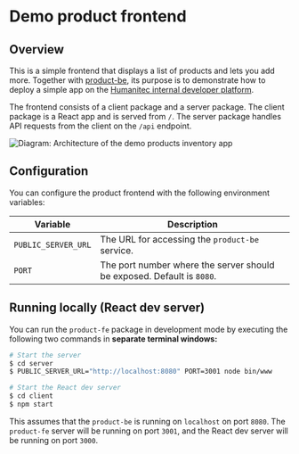 # Demo product frontend

## Overview

This is a simple frontend that displays a list of products and lets you add more. Together with [product-be]([https://github.com/humanitec-tutorials/product-be](https://github.com/humanitec-tutorials/sample-service)), its purpose is to demonstrate how to deploy a simple app on the [Humanitec internal developer platform](https://humanitec.com).

The frontend consists of a client package and a server package. The client package is a React app and is served from `/`. The server package handles API requests from the client on the `/api` endpoint.

![Diagram: Architecture of the demo products inventory app](docs/architecture.png)

## Configuration

You can configure the product frontend with the following environment variables:

| Variable | Description |
|---|---|
| `PUBLIC_SERVER_URL` | The URL for accessing the `product-be` service. |
| `PORT` | The port number where the server should be exposed. Default is `8080`. |


## Running locally (React dev server)

You can run the `product-fe` package in development mode by executing the following two commands in **separate terminal windows:**

```bash
# Start the server
$ cd server
$ PUBLIC_SERVER_URL="http://localhost:8080" PORT=3001 node bin/www
```

```bash
# Start the React dev server
$ cd client
$ npm start
```

This assumes that the `product-be` is running on `localhost` on port `8080`. The `product-fe` server will be running on port `3001`, and the React dev server will be running on port `3000`.
